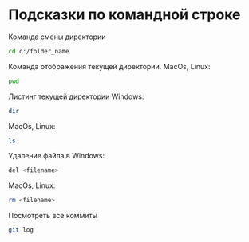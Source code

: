 # Подсказки по командной строке

Команда смены директории

```sh
cd c:/folder_name
```

Команда отображения текущей директории.
MacOs, Linux:
```sh
pwd
```

Листинг текущей директории
Windows:
```sh
dir
```
MacOs, Linux:
```sh
ls
```

Удаление файла в Windows:
```sh
del <filename>
```
MacOs, Linux:
```sh
rm <filename>
```

Посмотреть все коммиты
```sh
git log
```